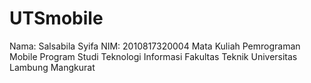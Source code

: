 # UTSmobile
Nama: Salsabila Syifa
NIM: 2010817320004
Mata Kuliah Pemrograman Mobile 
Program Studi Teknologi Informasi 
Fakultas Teknik 
Universitas Lambung Mangkurat
